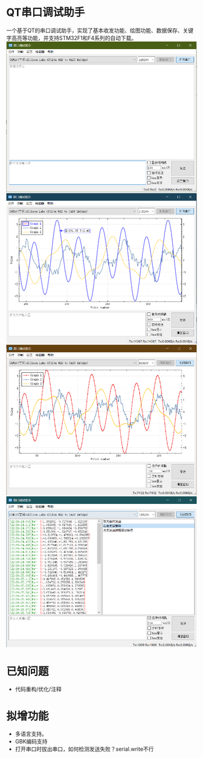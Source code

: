 # QT串口调试助手
  一个基于QT的串口调试助手，实现了基本收发功能、绘图功能、数据保存、关键字高亮等功能，并支持STM32F1和F4系列的自动下载。
![mainwindow](mainwindow.png)
![mainwindow](graphwindow.png)
![mainwindow](scatterline.png)
![mainwindow1](multistring.png)
# 已知问题
  - 代码重构/优化/注释

# 拟增功能
  - 多语言支持。
  - GBK编码支持
  - 打开串口时拔出串口，如何检测发送失败？serial.write不行